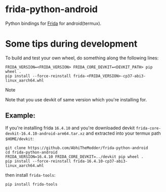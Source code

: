 # frida-python-android

Python bindings for [Frida](https://frida.re) for android(termux).

# Some tips during development

To build and test your own wheel, do something along the following lines:

```shell
FRIDA_VERSION=<FRIDA_VERSION> FRIDA_CORE_DEVKIT=<DEVKIT_PATH> pip wheel .
pip install --force-reinstall frida-<FRIDA_VERSION>-cp37-abi3-linux_aarch64.whl
```

> [!NOTE]
> Note that you use devkit of same version which you're installing for.

## Example:
If you're installing frida `16.4.10` and you're downloaded devkit `frida-core-devkit-16.4.10-android-arm64.tar.xz` and extracted into your termux path `$HOME/devkit`:

```shell
git clone https://github.com/AbhiTheModder/frida-python-android
cd frida-python-android
FRIDA_VERSION=16.4.10 FRIDA_CORE_DEVKIT=../devkit pip wheel .
pip install --force-reinstall frida-16.4.10-cp37-abi3-linux_aarch64.whl
```
then install `frida-tools`:
```shell
pip install frida-tools
```
